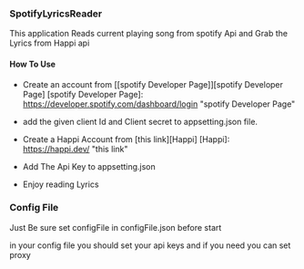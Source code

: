 ### SpotifyLyricsReader
This application Reads current playing song from spotify Api and Grab the Lyrics from Happi api 

#### How To Use
-  Create an account from  [[spotify Developer Page]][spotify Developer Page]
[spotify Developer Page]: https://developer.spotify.com/dashboard/login "spotify Developer Page"

- add the given client Id and Client secret to appsetting.json file.
- Create a Happi Account from [this link][Happi]
[Happi]: https://happi.dev/ "this link"

- Add The Api Key to appsetting.json

- Enjoy reading Lyrics

### Config File 

Just Be sure set configFile in configFile.json before start

in your config file you should set your api keys and if you need you can set proxy 
